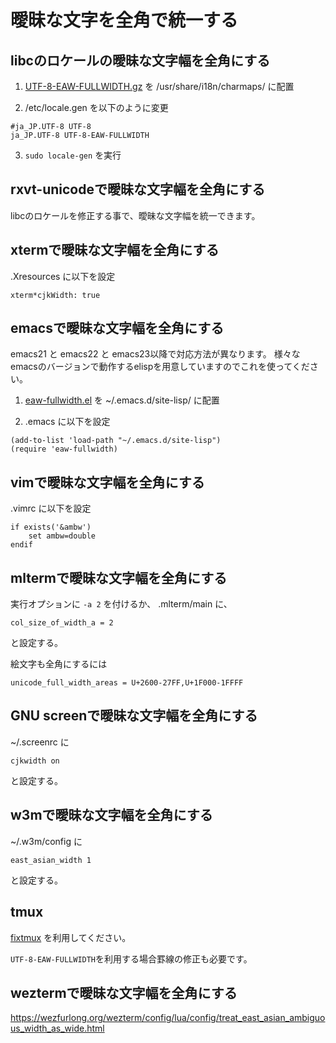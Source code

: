 # 曖昧な文字を全角で統一する

## libcのロケールの曖昧な文字幅を全角にする

1. [UTF-8-EAW-FULLWIDTH.gz](https://raw.githubusercontent.com/hamano/locale-eaw/master/dist/UTF-8-EAW-FULLWIDTH.gz) を /usr/share/i18n/charmaps/ に配置

2. /etc/locale.gen を以下のように変更
~~~
#ja_JP.UTF-8 UTF-8
ja_JP.UTF-8 UTF-8-EAW-FULLWIDTH
~~~

3. `sudo locale-gen` を実行

## rxvt-unicodeで曖昧な文字幅を全角にする

libcのロケールを修正する事で、曖昧な文字幅を統一できます。

## xtermで曖昧な文字幅を全角にする

.Xresources に以下を設定
~~~
xterm*cjkWidth: true
~~~

## emacsで曖昧な文字幅を全角にする

emacs21 と emacs22 と emacs23以降で対応方法が異なります。
様々なemacsのバージョンで動作するelispを用意していますのでこれを使ってください。

1. [eaw-fullwidth.el](https://raw.githubusercontent.com/hamano/locale-eaw/dist/eaw-fullwidth.el) を ~/.emacs.d/site-lisp/ に配置

2. .emacs に以下を設定

~~~
(add-to-list 'load-path "~/.emacs.d/site-lisp")
(require 'eaw-fullwidth)
~~~

## vimで曖昧な文字幅を全角にする

.vimrc に以下を設定

~~~
if exists('&ambw')
    set ambw=double
endif
~~~

## mltermで曖昧な文字幅を全角にする

実行オプションに `-a 2` を付けるか、
.mlterm/main に、
~~~
col_size_of_width_a = 2
~~~
と設定する。

絵文字も全角にするには

~~~
unicode_full_width_areas = U+2600-27FF,U+1F000-1FFFF
~~~

## GNU screenで曖昧な文字幅を全角にする
~/.screenrc に
~~~
cjkwidth on
~~~
と設定する。

## w3mで曖昧な文字幅を全角にする

~/.w3m/config に
~~~
east_asian_width 1
~~~
と設定する。

## tmux

[fixtmux](./fixtmux) を利用してください。

`UTF-8-EAW-FULLWIDTH`を利用する場合罫線の修正も必要です。

## weztermで曖昧な文字幅を全角にする
<https://wezfurlong.org/wezterm/config/lua/config/treat_east_asian_ambiguous_width_as_wide.html>
